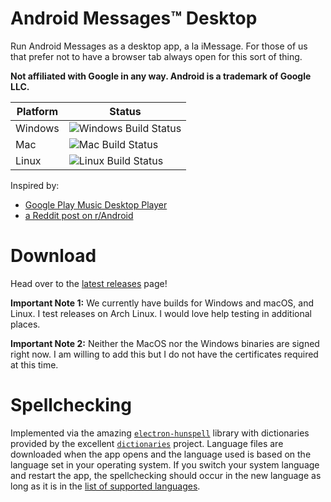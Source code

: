 # Android Messages™ Desktop

Run Android Messages as a desktop app, a la iMessage. For those of us that prefer not to have a browser tab always open for this sort of thing.

**Not affiliated with Google in any way. Android is a trademark of Google LLC.**

| Platform  | Status                                          |
|-----------|-------------------------------------------------|
| Windows   | ![Windows Build Status](https://bit.ly/3cJ0mo4) |
| Mac       | ![Mac Build Status](https://bit.ly/3f69vIX)     |
| Linux     | ![Linux Build Status](https://bit.ly/2XQpwwZ)   |

Inspired by:

* [Google Play Music Desktop Player](https://github.com/MarshallOfSound/Google-Play-Music-Desktop-Player-UNOFFICIAL-)
* [a Reddit post on r/Android](https://www.reddit.com/r/Android/comments/8shv6q/web_messages/e106a8r/)

# Download
Head over to the [latest releases](https://github.com/OrangeDrangon/android-messages-desktop/releases/latest) page!

**Important Note 1:** We currently have builds for Windows and macOS, and Linux. I test releases on Arch Linux. I would love help testing in additional places.

**Important Note 2:** Neither the MacOS nor the Windows binaries are signed right now. I am willing to add this but I do not have the certificates required at this time.

# Spellchecking
Implemented via the amazing [`electron-hunspell`](https://github.com/kwonoj/electron-hunspell) library with dictionaries provided by the excellent [`dictionaries`](https://github.com/wooorm/dictionaries) project. Language files are downloaded when the app opens and the language used is based on the language set in your operating system. If you switch your system language and restart the app, the spellchecking should occur in the new language as long as it is in the [list of supported languages](https://github.com/wooorm/dictionaries#table-of-dictionaries).
